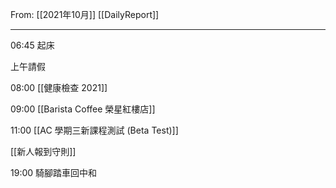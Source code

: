 From: [[2021年10月]]
[[DailyReport]]

---

06:45 起床

上午請假

08:00 [[健康檢查 2021]]

09:00 [[Barista Coffee 榮星紅樓店]]

11:00 [[AC 學期三新課程測試 (Beta Test)]]

[[新人報到守則]]





19:00 騎腳踏車回中和